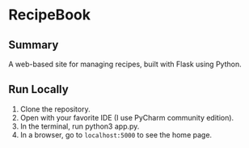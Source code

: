 # RecipeBook

## Summary

A web-based site for managing recipes, built with Flask using Python.

## Run Locally

1. Clone the repository.
2. Open with your favorite IDE (I use PyCharm community edition).
3. In the terminal, run python3 app.py.
4. In a browser, go to `localhost:5000` to see the home page.